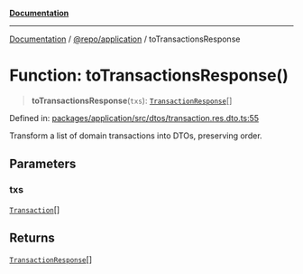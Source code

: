 [**Documentation**](../../../README.md)

***

[Documentation](../../../README.md) / [@repo/application](../README.md) / toTransactionsResponse

# Function: toTransactionsResponse()

> **toTransactionsResponse**(`txs`): [`TransactionResponse`](../type-aliases/TransactionResponse.md)[]

Defined in: [packages/application/src/dtos/transaction.res.dto.ts:55](https://github.com/o3osatoshi/experiment/blob/f1d231870a1d13a36a9ead236d22edc1fb9797dd/packages/application/src/dtos/transaction.res.dto.ts#L55)

Transform a list of domain transactions into DTOs, preserving order.

## Parameters

### txs

[`Transaction`](../../domain/type-aliases/Transaction.md)[]

## Returns

[`TransactionResponse`](../type-aliases/TransactionResponse.md)[]
